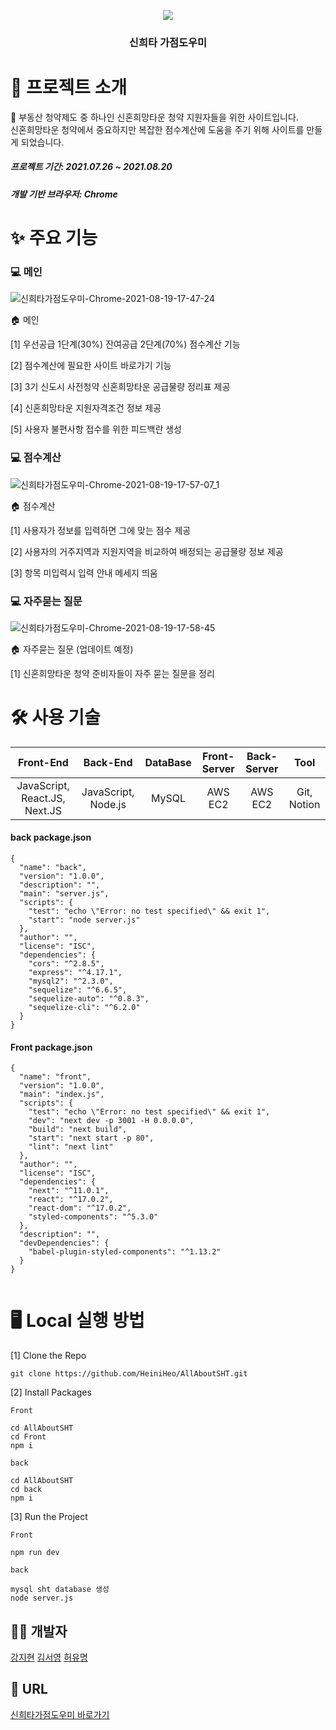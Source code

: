 <p align="center">
<img src="https://user-images.githubusercontent.com/80495707/130037420-e582c720-0f6a-4eac-9a1e-337519a811e9.png" align="center">
</p>
<div align="center">
<h3>신희타 가점도우미</h3>
</div>

# 📑 프로젝트 소개
🏡 부동산 청약제도 중 하나인 신혼희망타운 청약 지원자들을 위한 사이트입니다.<br />
신혼희망타운 청약에서 중요하지만 복잡한 점수계산에 도움을 주기 위해 사이트를 만들게 되었습니다.

##### 프로젝트 기간: 2021.07.26 ~ 2021.08.20
##### 개발 기반 브라우저: Chrome

# ✨ 주요 기능
### 💻 메인

![신희타가점도우미-Chrome-2021-08-19-17-47-24](https://user-images.githubusercontent.com/80495707/130039003-f7e49aa1-7ca7-4423-acac-5a95595023d7.gif)

🏠 메인

[1] 우선공급 1단계(30%) 잔여공급 2단계(70%) 점수계산 기능

[2] 점수계산에 필요한 사이트 바로가기 기능

[3] 3기 신도시 사전청약 신혼희망타운 공급물량 정리표 제공

[4] 신혼희망타운 지원자격조건 정보 제공

[5] 사용자 불편사항 접수를 위한 피드백란 생성

### 💻 점수계산
![신희타가점도우미-Chrome-2021-08-19-17-57-07_1](https://user-images.githubusercontent.com/80495707/130040937-983bc6eb-6fd0-4fff-97c8-93d1f3c59880.gif)


🏠 점수계산

[1] 사용자가 정보를 입력하면 그에 맞는 점수 제공

[2] 사용자의 거주지역과 지원지역을 비교하여 배정되는 공급물량 정보 제공

[3] 항목 미입력시 입력 안내 메세지 띄움

### 💻 자주묻는 질문
![신희타가점도우미-Chrome-2021-08-19-17-58-45](https://user-images.githubusercontent.com/80495707/130041020-e45adc2f-ff70-4e8d-a027-2fbce97fecf6.gif)

🏠 자주묻는 질문 (업데이트 예정)

[1] 신혼희망타운 청약 준비자들이 자주 묻는 질문을 정리


# 🛠 사용 기술
|Front-End|Back-End|DataBase|Front-Server|Back-Server|Tool|
|:---:|:---:|:---:|:---:|:---:|:---:|
|JavaScript, React.JS, Next.JS|JavaScript, Node.js|MySQL|AWS EC2|AWS EC2|Git, Notion|

#### back package.json

```
{
  "name": "back",
  "version": "1.0.0",
  "description": "",
  "main": "server.js",
  "scripts": {
    "test": "echo \"Error: no test specified\" && exit 1",
    "start": "node server.js"
  },
  "author": "",
  "license": "ISC",
  "dependencies": {
    "cors": "^2.8.5",
    "express": "^4.17.1",
    "mysql2": "^2.3.0",
    "sequelize": "^6.6.5",
    "sequelize-auto": "^0.8.3",
    "sequelize-cli": "^6.2.0"
  }
}

```

#### Front package.json
```
{
  "name": "front",
  "version": "1.0.0",
  "main": "index.js",
  "scripts": {
    "test": "echo \"Error: no test specified\" && exit 1",
    "dev": "next dev -p 3001 -H 0.0.0.0",
    "build": "next build",
    "start": "next start -p 80",
    "lint": "next lint"
  },
  "author": "",
  "license": "ISC",
  "dependencies": {
    "next": "^11.0.1",
    "react": "^17.0.2",
    "react-dom": "^17.0.2",
    "styled-components": "^5.3.0"
  },
  "description": "",
  "devDependencies": {
    "babel-plugin-styled-components": "^1.13.2"
  }
}


```

# 🖥 Local 실행 방법
[1] Clone the Repo
```
git clone https://github.com/HeiniHeo/AllAboutSHT.git
```

[2] Install Packages
```
Front

cd AllAboutSHT 
cd Front 
npm i
```
```
back

cd AllAboutSHT 
cd back 
npm i
```

[3] Run the Project
```
Front 

npm run dev
```
```
back  

mysql sht database 생성
node server.js
```


## 👩‍💻 개발자

[강지현](https://github.com/jorny95)
[김서영](https://github.com/simbian2)
[허유명](https://github.com/HeiniHeo)

## 🔗 URL
[신희타가점도우미 바로가기](http://jebaldangcheom.com/)
